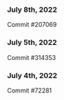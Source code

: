 ### July 8th, 2022

Commit #207069

### July 5th, 2022

Commit #314353


### July 4th, 2022

Commit #72281
